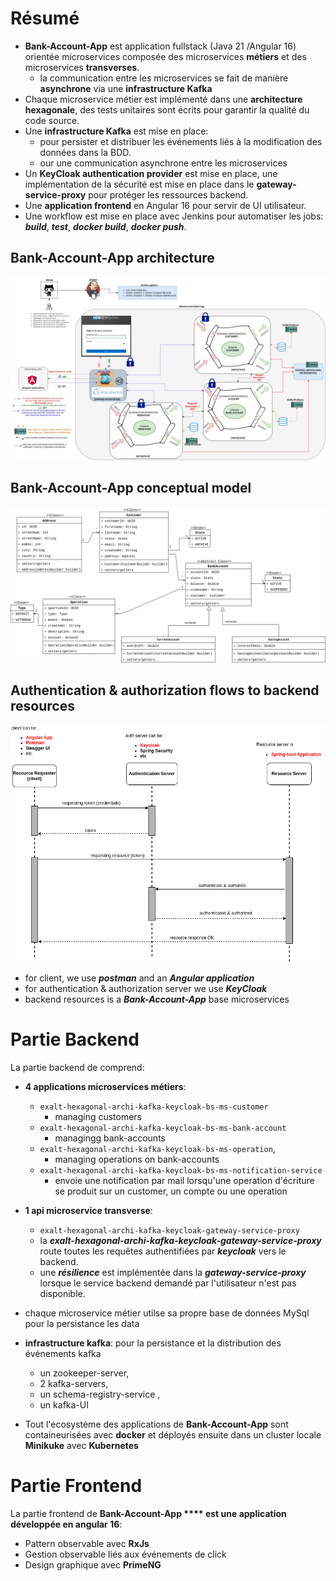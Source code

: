 # Résumé
- **Bank-Account-App** est application fullstack (Java 21 /Angular 16) orientée microservices composée des microservices **métiers** et des  microservices **transverses**.
    - la communication entre les microservices se fait de manière **asynchrone** via une **infrastructure Kafka**
- Chaque microservice métier est implémenté dans une **architecture hexagonale**, des tests unitaires sont écrits pour garantir la qualité du code source.
- Une **infrastructure Kafka** est mise en place:
    - pour persister et distribuer les événements liés à la modification des données dans la BDD.
    - our une communication asynchrone entre les microservices
- Un **KeyCloak authentication provider** est mise en place, une implémentation de la sécurité est mise en place dans le **gateway-service-proxy** pour protéger les ressources backend.
- Une **application frontend** en Angular 16 pour servir de UI utilisateur.
- Une workflow est mise en place avec Jenkins pour automatiser les jobs: ***build***, ***test***, ***docker build***, ***docker push***.

## Bank-Account-App architecture
![application-architecture](exalt-bank-account-app-v3.jpg)

## Bank-Account-App conceptual model
![conceptual-model](exalt-bank-account-conception.png)

## Authentication & authorization flows to backend resources
![resources-authentication](./authentication-authorization-flow.png)
- for client, we use ***postman*** and an ***Angular application***
- for authentication & authorization server we use ***KeyCloak***
- backend resources is a ***Bank-Account-App*** base microservices

# Partie Backend
La partie backend de comprend:

 - **4 applications microservices métiers**:
    - ```exalt-hexagonal-archi-kafka-keycloak-bs-ms-customer```
        - managing customers
    - ```exalt-hexagonal-archi-kafka-keycloak-bs-ms-bank-account```
        - managingg bank-accounts
    - ```exalt-hexagonal-archi-kafka-keycloak-bs-ms-operation```,
        - managing operations on bank-accounts
    - ```exalt-hexagonal-archi-kafka-keycloak-bs-ms-notification-service```
        - envoie une notification par mail lorsqu'une operation d'écriture se produit sur un customer, un compte ou une operation 

- **1 api microservice transverse**: 
    - ```exalt-hexagonal-archi-kafka-keycloak-gateway-service-proxy```  
    - la ***exalt-hexagonal-archi-kafka-keycloak-gateway-service-proxy*** route toutes les requêtes authentifiées par ***keycloak*** vers le backend.
    - une ***résilience*** est implémentée dans la ***gateway-service-proxy*** lorsque le service backend demandé par l'utilisateur n'est pas disponible.

- chaque microservice métier utilse sa propre base de données MySql pour la persistance les data

- **infrastructure kafka**: pour la persistance et la distribution des événements kafka
    - un zookeeper-server,  
    - 2 kafka-servers,
    - un schema-registry-service ,
    - un kafka-UI

- Tout l'ecosystème des applications de **Bank-Account-App** sont containeurisées avec **docker** et déployés ensuite dans un cluster locale **Minikuke** avec **Kubernetes**

# Partie Frontend

La partie frontend de **Bank-Account-App **** est une application développée en angular 16**:
- Pattern observable avec **RxJs**
- Gestion observable liés aux événements de click
- Design graphique avec **PrimeNG**
